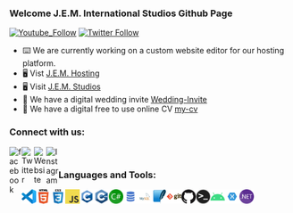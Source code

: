 ### Welcome J.E.M. International Studios Github Page

[![Youtube_Follow](https://img.shields.io/youtube/channel/subscribers/UCo0cez7GscarTr2U-d--1bQ?style=for-the-badge)](https://www.youtube.com/channel/UCo0cez7GscarTr2U-d--1bQ)
[![Twitter Follow](https://img.shields.io/twitter/follow/JEMEntertainmen?color=1DA1F2&logo=twitter&style=for-the-badge)](https://twitter.com/intent/follow?original_referer=https%3A%2F%2Fgithub.com%2Fthedarkprogr&screen_name=JEMEntertainmen)


- ⌨️ We are currently working on a custom website editor for our hosting platform.
- 🖥 Vist [J.E.M. Hosting](https://hosting.jemstudios.co.za)
- 🖥 Visit [J.E.M. Studios](https://www.jemstudios.co.za)
- 💍 We have a digital wedding invite [Wedding-Invite](https://wedding-invite.co.za/)
- 📱 We have a digital free to use online CV [my-cv](https://my-cv.co.za/)


### Connect with us:

[<img align="left" alt="facebook" width="22px" src="https://cdn.jsdelivr.net/npm/simple-icons@v3/icons/facebook.svg" style="fill:red" />][youtube]
[<img align="left" alt="Twitter" width="22px" src="https://cdn.jsdelivr.net/npm/simple-icons@v3/icons/twitter.svg" style="fill:#1DA1F2" />][twitter]
[<img align="left" alt="Website" width="22px" src="https://cdn.jsdelivr.net/npm/simple-icons@v3/icons/curl.svg" style="fill:#1DA1F2" />][website]
[<img align="left" alt="Instagram" width="22px" src="https://cdn.jsdelivr.net/npm/simple-icons@v3/icons/instagram.svg" style="fill:#1DA1F2" />][instagram]

<br />

### Languages and Tools:

<img align="left" alt="Visual Studio Code" width="26px" src="https://raw.githubusercontent.com/github/explore/80688e429a7d4ef2fca1e82350fe8e3517d3494d/topics/visual-studio-code/visual-studio-code.png" />
<img align="left" alt="HTML5" width="26px" src="https://raw.githubusercontent.com/github/explore/80688e429a7d4ef2fca1e82350fe8e3517d3494d/topics/html/html.png" />
<img align="left" alt="CSS3" width="26px" src="https://raw.githubusercontent.com/github/explore/80688e429a7d4ef2fca1e82350fe8e3517d3494d/topics/css/css.png" />
<img align="left" alt="JavaScript" width="26px" src="https://raw.githubusercontent.com/github/explore/80688e429a7d4ef2fca1e82350fe8e3517d3494d/topics/javascript/javascript.png" />
<img align="left" alt="C" width="26px" src="https://raw.githubusercontent.com/github/explore/f3e22f0dca2be955676bc70d6214b95b13354ee8/topics/c/c.png" />
<img align="left" alt="C++" width="26px" src="https://raw.githubusercontent.com/github/explore/180320cffc25f4ed1bbdfd33d4db3a66eeeeb358/topics/cpp/cpp.png" />
<img align="left" alt="C#" width="26px" src="https://raw.githubusercontent.com/github/explore/80688e429a7d4ef2fca1e82350fe8e3517d3494d/topics/csharp/csharp.png" />
<img align="left" alt="SQL" width="26px" src="https://raw.githubusercontent.com/github/explore/80688e429a7d4ef2fca1e82350fe8e3517d3494d/topics/sql/sql.png" />
<img align="left" alt="MySQL" width="26px" src="https://raw.githubusercontent.com/github/explore/80688e429a7d4ef2fca1e82350fe8e3517d3494d/topics/mysql/mysql.png" />
<img align="left" alt="SQLite" width="26px" src="https://raw.githubusercontent.com/github/explore/2d218e3aa252dc90eef269b34eeec1fbd15dc07e/topics/sqlite/sqlite.png" />
<img align="left" alt="Git" width="26px" src="https://raw.githubusercontent.com/github/explore/80688e429a7d4ef2fca1e82350fe8e3517d3494d/topics/git/git.png" />
<img align="left" alt="GitHub" width="26px" src="https://raw.githubusercontent.com/github/explore/78df643247d429f6cc873026c0622819ad797942/topics/github/github.png" />
<img align="left" alt="Terminal" width="26px" src="https://raw.githubusercontent.com/github/explore/80688e429a7d4ef2fca1e82350fe8e3517d3494d/topics/terminal/terminal.png" />
<img align="left" alt="Android" width="26px" src="https://raw.githubusercontent.com/github/explore/80688e429a7d4ef2fca1e82350fe8e3517d3494d/topics/android/android.png" />
<img align="left" alt="Xamarin" width="26px" src="https://raw.githubusercontent.com/github/explore/80688e429a7d4ef2fca1e82350fe8e3517d3494d/topics/xamarin/xamarin.png" />
<img align="left" alt=".Net" width="26px" src="https://raw.githubusercontent.com/github/explore/93d8a67084f94b2a444e510199a6e7622e5b09a3/topics/dotnet/dotnet.png" />




<!--[![J.E.M. International Studios GitHub stats](https://github-readme-stats.vercel.app/api?username=J-E-M-International-Studios&count_private=true&show_icons=true&include_all_commits=true)](https://github.com/anuraghazra/github-readme-stats)

[![Top Langs](https://github-readme-stats.vercel.app/api/top-langs/?username=J-E-M-International-Studios&layout=compact&hide=assembly)](https://github.com/anuraghazra/github-readme-stats)

[![xXxTheDarkprogramerxXx's wakatime stats](https://github-readme-stats.vercel.app/api/wakatime?username=xXxTheDarkprogramerxXx)](https://github.com/anuraghazra/github-readme-stats)-->


[twitter]: https://twitter.com/JEMEntertainmen
[youtube]: https://www.youtube.com/channel/UCo0cez7GscarTr2U-d--1bQ
[website]: https://jemstudios.co.za
[instagram]:https://www.instagram.com/jeminternational

<!--
**xXxTheDarkprogramerxXx/xXxTheDarkprogramerxXx** is a ✨ _special_ ✨ repository because its `README.md` (this file) appears on your GitHub profile.

Here are some ideas to get you started:

- 🔭 I’m currently working on ...
- 🌱 I’m currently learning ...
- 👯 I’m looking to collaborate on ...
- 🤔 I’m looking for help with ...
- 💬 Ask me about ...
- 📫 How to reach me: ...
- 😄 Pronouns: ...
- ⚡ Fun fact: ...
-->
